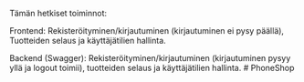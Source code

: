 Tämän hetkiset toiminnot:

Frontend: Rekisteröityminen/kirjautuminen (kirjautuminen ei pysy päällä), Tuotteiden selaus ja käyttäjätilien hallinta.

Backend (Swagger): Rekisteröityminen/kirjautuminen (kirjautuminen pysyy yllä ja logout toimii), tuotteiden selaus ja käyttäjätilien hallinta.
#   P h o n e S h o p  
 